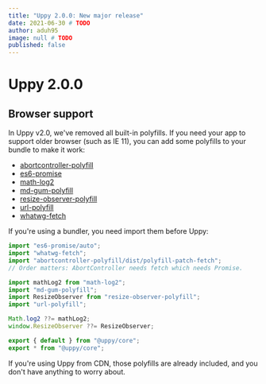 ```yaml
---
title: "Uppy 2.0.0: New major release"
date: 2021-06-30 # TODO
author: aduh95
image: null # TODO
published: false
---
```


# Uppy 2.0.0

## Browser support

In Uppy v2.0, we've removed all built-in polyfills. If you need your app to
support older browser (such as IE 11), you can add some polyfills to your bundle
to make it work:

- [abortcontroller-polyfill](https://github.com/mo/abortcontroller-polyfill)
- [es6-promise](https://github.com/stefanpenner/es6-promise)
- [math-log2](https://github.com/sindresorhus/math-log2)
- [md-gum-polyfill](https://github.com/mozdevs/mediaDevices-getUserMedia-polyfill)
- [resize-observer-polyfill](https://github.com/que-etc/resize-observer-polyfill)
- [url-polyfill](https://github.com/lifaon74/url-polyfill)
- [whatwg-fetch](https://github.com/github/fetch)

If you're using a bundler, you need import them before Uppy:

```js
import "es6-promise/auto";
import "whatwg-fetch";
import "abortcontroller-polyfill/dist/polyfill-patch-fetch";
// Order matters: AbortController needs fetch which needs Promise.

import mathLog2 from "math-log2";
import "md-gum-polyfill";
import ResizeObserver from "resize-observer-polyfill";
import "url-polyfill";

Math.log2 ??= mathLog2;
window.ResizeObserver ??= ResizeObserver;

export { default } from "@uppy/core";
export * from "@uppy/core";
```

If you're using Uppy from CDN, those polyfills are already included, and you
don't have anything to worry about.
